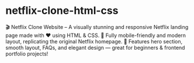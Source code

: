 # netflix-clone-html-css
🎬 Netflix Clone Website – A visually stunning and responsive Netflix landing page made with ❤️ using HTML &amp; CSS. 📱 Fully mobile-friendly and modern layout, replicating the original Netflix homepage. 🚀 Features hero section, smooth layout, FAQs, and elegant design — great for beginners &amp; frontend portfolio projects!
